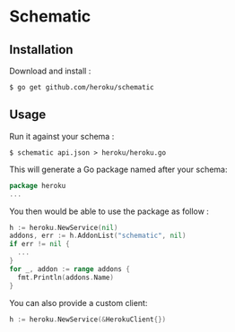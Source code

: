 # Schematic

## Installation

Download and install :

```
$ go get github.com/heroku/schematic
```

## Usage

Run it against your schema :

```
$ schematic api.json > heroku/heroku.go 
```

This will generate a Go package named after your schema:
```go
package heroku
...
```

You then would be able to use the package as follow :
```go
h := heroku.NewService(nil)
addons, err := h.AddonList("schematic", nil)
if err != nil {
  ...
}
for _, addon := range addons {
  fmt.Println(addons.Name)
}
```

You can also provide a custom client:

```go
h := heroku.NewService(&HerokuClient{})
```


